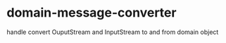 domain-message-converter
========================

handle convert OuputStream and InputStream to and from domain object
